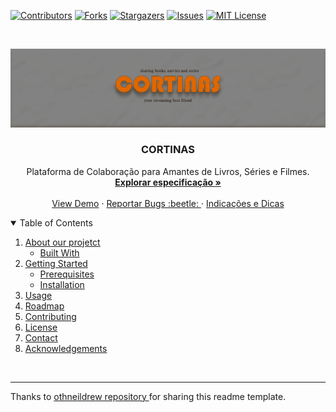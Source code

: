 
[![Contributors][contributors-shield]][contributors-url]
[![Forks][forks-shield]][forks-url]
[![Stargazers][stars-shield]][stars-url]
[![Issues][issues-shield]][issues-url]
[![MIT License][license-shield]][license-url]




<!-- PROJECT LOGO -->
<br />
<p align="center">
  <a href="https://github.com/vceesar/cortinas">
    <img src="cortinas_logo/CORTINAS.png" alt="banner">
  </a>

  <h3 align="center">CORTINAS</h3>

  <p align="center">
    Plataforma de Colaboração para Amantes de Livros, Séries e Filmes.
    <br />
    <a href="https://github.com/vceesar/cortinas/blob/master/especificacao.md"><strong>Explorar especificação »</strong></a>
    <br />
    <br />
    <a href="¨#">View Demo</a>
    ·
    <a href="https://github.com/vceesar/cortinas/issues">Reportar Bugs :beetle: </a>
    ·
    <a href="https://github.com/vceesar/cortinas/issues">Indicações e Dicas </a>
  </p>
</p>

<details open="open">
  <summary>Table of Contents</summary>
  <ol>
    <li>
      <a href="#sobre-o-projeto">About our projetct</a>
      <ul>
        <li><a href="#built-with">Built With</a></li>
      </ul>
    </li>
    <li>
      <a href="#getting-started">Getting Started</a>
      <ul>
        <li><a href="#prerequisites">Prerequisites</a></li>
        <li><a href="#installation">Installation</a></li>
      </ul>
    </li>
    <li><a href="#usage">Usage</a></li>
    <li><a href="#roadmap">Roadmap</a></li>
    <li><a href="#contributing">Contributing</a></li>
    <li><a href="#license">License</a></li>
    <li><a href="#contact">Contact</a></li>
    <li><a href="#acknowledgements">Acknowledgements</a></li>
  </ol>
</details>




<!-- MARKDOWN LINKS & IMAGES -->
<!-- https://www.markdownguide.org/basic-syntax/#reference-style-links -->
[contributors-shield]: https://img.shields.io/github/contributors/othneildrew/Best-README-Template.svg?style=for-the-badge
[contributors-url]: https://github.com/othneildrew/Best-README-Template/graphs/contributors
[forks-shield]: https://img.shields.io/github/forks/othneildrew/Best-README-Template.svg?style=for-the-badge
[forks-url]: https://github.com/othneildrew/Best-README-Template/network/members
[stars-shield]: https://img.shields.io/github/stars/othneildrew/Best-README-Template.svg?style=for-the-badge
[stars-url]: https://github.com/othneildrew/Best-README-Template/stargazers
[issues-shield]: https://img.shields.io/github/issues/othneildrew/Best-README-Template.svg?style=for-the-badge
[issues-url]: https://github.com/othneildrew/Best-README-Template/issues
[license-shield]: https://img.shields.io/github/license/othneildrew/Best-README-Template.svg?style=for-the-badge
[license-url]: https://github.com/othneildrew/Best-README-Template/blob/master/LICENSE.txt
[product-screenshot]: images/screenshot.png

<br>
<hr>
Thanks to <a href="https://github.com/othneildrew/Best-README-Template/blob/master/README.md"> othneildrew repository </a> for sharing this readme template.
